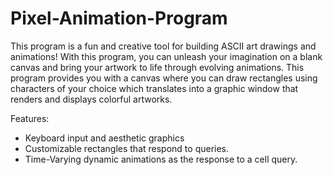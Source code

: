 # Pixel-Animation-Program

This program is a fun and creative tool for building ASCII art drawings and animations! With this program, you can unleash your imagination on a blank canvas and bring your artwork to life through evolving animations. This program provides you with a canvas where you can draw rectangles using characters of your choice which translates into a graphic window that renders and displays colorful artworks.

Features: 
- Keyboard input and aesthetic graphics 
- Customizable rectangles that respond to queries.
- Time-Varying dynamic animations as the response to a cell query.
